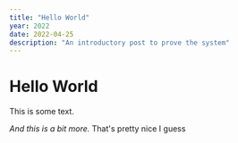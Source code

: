 ```yaml
---
title: "Hello World"
year: 2022
date: 2022-04-25
description: "An introductory post to prove the system"
---
```

# Hello World

This is some text.

_And this is a bit more._ That's pretty nice I guess